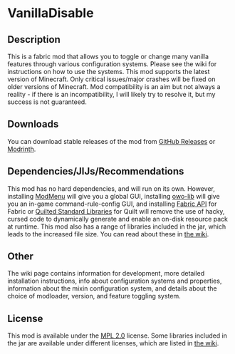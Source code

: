 # VanillaDisable

## Description

This is a fabric mod that allows you to toggle or change many vanilla features through various configuration systems. Please see the wiki for instructions on how to use the systems. This mod supports the latest version of Minecraft. Only critical issues/major crashes will be fixed on older versions of Minecraft.  Mod compatibility is an aim but not always a reality - if there is an incompatibility, I will likely try to resolve it, but my success is not guaranteed.

## Downloads

You can download stable releases of the mod from [GitHub Releases](https://github.com/DragonEggBedrockBreaking/VanillaDisable/releases) or [Modrinth](https://modrinth.com/mod/vanilla-disable).

## Dependencies/JIJs/Recommendations

This mod has no hard dependencies, and will run on its own. However, installing [ModMenu](https://modrinth.com/mod/modmenu) will give you a global GUI, installing [owo-lib](https://modrinth.com/mod/owo-lib) will give you an in-game command-rule-config GUI, and installing [Fabric API](https://modrinth.com/mod/fabric-api) for Fabric or [Quilted Standard Libraries](https://modrinth.com/mod/qsl) for Quilt will remove the use of hacky, cursed code to dynamically generate and enable an on-disk resource pack at runtime. This mod also has a range of libraries included in the jar, which leads to the increased file size. You can read about these in [the wiki](https://github.com/DragonEggBedrockBreaking/VanillaDisable/wiki/Dependencies#jij). 

## Other

The wiki page contains information for development, more detailed installation instructions, info about configuration systems and properties, information about the mixin configuration system, and details about the choice of modloader, version, and feature toggling system.

## License

This mod is available under the [MPL 2.0](LICENSE) license. Some libraries included in the jar are available under different licenses, which are listed in [the wiki](https://github.com/DragonEggBedrockBreaking/VanillaDisable/wiki/Dependencies#jij).
